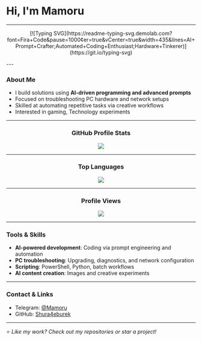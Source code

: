 # Hi, I'm Mamoru
---
<p align="center">
[![Typing SVG](https://readme-typing-svg.demolab.com?font=Fira+Code&pause=1000&center=true&vCenter=true&width=435&lines=AI+Prompt+Crafter;Automated+Coding+Enthusiast;Hardware+Tinkerer)](https://git.io/typing-svg)
</p>
---

### About Me
-  I build solutions using **AI-driven programming and advanced prompts**
-  Focused on troubleshooting PC hardware and network setups
-  Skilled at automating repetitive tasks via creative workflows
-  Interested in gaming, Technology experiments

---

<div align="center">
  <h3 align="center">GitHub Profile Stats</h3>
  <img src="https://github-readme-stats.vercel.app/api?username=Shura4eburek&show_icons=true&theme=radical" />
</div>

---

<div align="center">
  <h3 align="center">Top Languages</h3>
  <img src="https://github-readme-stats.vercel.app/api/top-langs/?username=Shura4eburek&layout=compact&theme=radical" />
</div>

---

<div align="center">
  <h3 align="center">Profile Views</h3>
  <a href="https://u8views.com/github/Shura4eburek">
    <img src="https://u8views.com/api/v1/github/profiles/69597036/views/day-week-month-total-count.svg" />
  </a>
</div>

---

### Tools & Skills
-  **AI-powered development**: Coding via prompt engineering and automation
-  **PC troubleshooting**: Upgrading, diagnostics, and network configuration
-  **Scripting**: PowerShell, Python, batch workflows  
-  **AI content creation**: Images and creative experiments

---

### Contact & Links
- Telegram: [@Mamoru](https://t.me/)
- GitHub: [Shura4eburek](https://github.com/Shura4eburek)

---
⭐️ _Like my work? Check out my repositories or star a project!_
